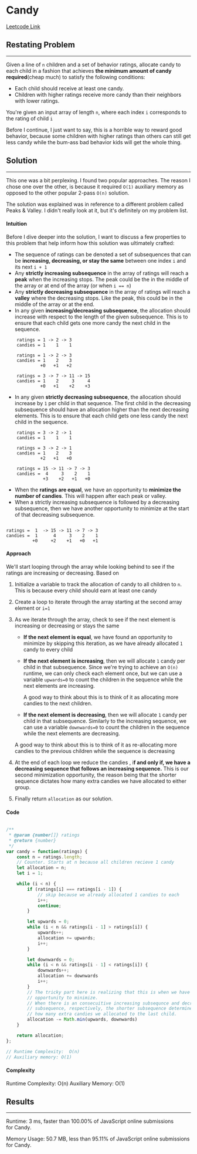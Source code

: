 # Candy
[Leetcode Link](https://leetcode.com/problems/candy)

## Restating Problem
---------------------------------------------------------

Given a line of `n` children and a set of behavior ratings, allocate candy to each child in a fashion that achieves **the minimum amount of candy required**(cheap much) to satisfy the following conditions:

- Each child should receive at least one candy.
- Children with higher ratings receive more candy than their neighbors with lower ratings.

You're given an input array of length `n`, where each index `i` corresponds to the rating of child `i`

Before I continue, I just want to say, this is a horrible way to reward good behavior, because some children with higher ratings than others can still get less candy while the bum-ass bad behavior kids will get the whole thing.

## Solution
------------

This one was a bit perplexing. I found two popular approaches. The reason I chose one over the other, is because it required `O(1)` auxiliary memory as opposed to the other popular 2-pass `O(n)` solution.

The solution was explained was in reference to a different problem called Peaks & Valley. I didn't really look at it, but it's definitely on my problem list.

#### Intuition

Before I dive deeper into the solution, I want to discuss a few properties to this problem that help inform how this solution was ultimately crafted:

- The sequence of ratings can be denoted a set of subsequences that can be **increasing, decreasing, or stay the same** between one index `i` and its next `i + 1`
- Any **strictly increasing subsequence** in the array of ratings will reach a **peak** when the increasing stops. The peak could be the in the middle of the array or at end of the array (or when `i == n`)
- Any **strictly decreasing subsequence** in the array of ratings will reach a **valley** where the decreasing stops. Like the peak, this could be in the middle of the array or at the end.
- In any given **increasing/decreasing subsequence**, the allocation should increase with respect to the length of  the given subsequence. This is to ensure that each child gets one more candy the next child in the sequence.
```
	ratings = 1 -> 2 -> 3
	candies = 1    1    1

	ratings = 1 -> 2 -> 3
	candies = 1    2    3
			 +0   +1   +2

	ratings = 3 -> 7 -> 11 -> 15
	candies = 1    2     3     4
	         +0   +1    +2    +3
  ```
- In any given **strictly decreasing subsequence**, the allocation should increase by `1` per child in that sequence. The first child in the decreasing subsequence should have an allocation higher than the next decreasing elements. This is to ensure that each child gets one less candy the next child in the sequence.
```
	ratings = 3 -> 2 -> 1
	candies = 1    1    1

	ratings = 3 -> 2 -> 1
	candies = 1    2    3
			 +2   +1   +0

	ratings = 15 -> 11 -> 7 -> 3
	candies =  4     3    2    1
	          +3    +2   +1   +0
  ```

- When the **ratings are equal**, we have an opportunity to **minimize the number of candies**. This will happen after each peak or valley.
- When a strictly increasing subsequence is followed by a decreasing subsequence, then we have another opportunity to minimize at the start of that decreasing subsequence.
```

ratings =  1  -> 15 -> 11 -> 7 -> 3
candies =  1      4     3    2    1
		  +0     +2    +1   +0   +1

```



#### Approach

We'll start looping through the array while looking behind to see if the ratings are increasing or decreasing. Based on

1. Initialize a variable to track the allocation of candy to all children to `n`. This is because every child should earn at least one candy
2. Create a loop to iterate through the array starting at the second array element or `i=1`
3. As we iterate through the array, check to see if the next element is increasing or decreasing or stays the same
	- **If the next element is equal**, we have found an opportunity to minimize by skipping this iteration, as we have already allocated `1` candy to every child
	- **If the next element is increasing**, then we will allocate `1` candy per child in that subsequence. Since we're trying to achieve an `O(n)` runtime, we can only check each element once, but we can use a variable `upwards=0` to count the children in the sequence while the next elements are increasing.

	  A good way to think about this is to think of it as allocating more candies to the next children.
	-  **If the next element is decreasing**, then we will allocate `1` candy per child in that subsequence. Similarly to the increasing sequence, we can use a variable `downwards=0` to count the children in the sequence while the next elements are decreasing.

	  A good way to think about this is to think of it as re-allocating more candies to the previous children while the sequence is decreasing
4. At the end of each loop we reduce the candies , i**f and only if, we have a decreasing sequence that follows an increasing sequence.**  This is our second minimization opportunity, the reason being that the shorter sequence dictates how many extra candies we have allocated to either group.
5. Finally return `allocation` as our solution.

#### Code

```javascript

/**
 * @param {number[]} ratings
 * @return {number}
 */
var candy = function(ratings) {
    const n = ratings.length;
	// Counter. Starts at n because all children recieve 1 candy
    let allocation = n;
    let i = 1;

    while (i < n) {
        if (ratings[i] === ratings[i - 1]) {
	        // skip because we already allocated 1 candies to each
            i++;
            continue;
        }

        let upwards = 0;
        while (i < n && ratings[i - 1] > ratings[i]) {
            upwards++;
            allocation += upwards;
            i++;
        }

        let downwards = 0;
        while (i < n && ratings[i - 1] < ratings[i]) {
            downwards++;
            allocation += downwards
            i++;
        }
	    // The tricky part here is realizing that this is when we have the
	    // opportunity to minimize.
		// When there is an consecuitive increasing subsequnce and decreasing
		// subsequence, respectively, the shorter subsequence determines
		// how many extra candies we allocated to the last child.
        allocation -= Math.min(upwards, downwards)
    }

    return allocation;
};

// Runtime Complexity:  O(n)
// Auxiliary memory: O(1)

```

#### Complexity


Runtime Complexity:  O(n)
Auxiliary Memory: O(1)

## Results
----------

Runtime: 3 ms, faster than 100.00% of JavaScript online submissions for Candy.

Memory Usage: 50.7 MB, less than 95.11% of JavaScript online submissions for Candy.